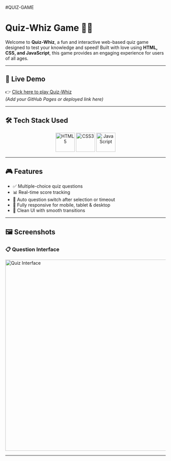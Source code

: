 #QUIZ-GAME

# Quiz-Whiz Game 🧠✨

Welcome to **Quiz-Whiz**, a fun and interactive web-based quiz game designed to test your knowledge and speed! Built with love using **HTML, CSS, and JavaScript**, this game provides an engaging experience for users of all ages.

---

## 🚀 Live Demo

👉 [Click here to play Quiz-Whiz](#)  
*(Add your GitHub Pages or deployed link here)*

---

## 🛠️ Tech Stack Used

<p align="center">
  <img src="https://img.icons8.com/color/96/html-5--v1.png" alt="HTML5" height="60"/>
  <img src="https://img.icons8.com/color/96/css3.png" alt="CSS3" height="60"/>
  <img src="https://img.icons8.com/color/96/javascript--v1.png" alt="JavaScript" height="60"/>
</p>

---

## 🎮 Features

- ✅ Multiple-choice quiz questions   
- 📊 Real-time score tracking  
- 🔄 Auto question switch after selection or timeout  
- 📱 Fully responsive for mobile, tablet & desktop  
- 🎨 Clean UI with smooth transitions  

---

## 🖼️ Screenshots

### 📋 Question Interface
<img src="https://i.imgur.com/Cg19bMF.png" alt="Quiz Interface" width="600"/> <!-- Replace with your actual screenshot -->

---




